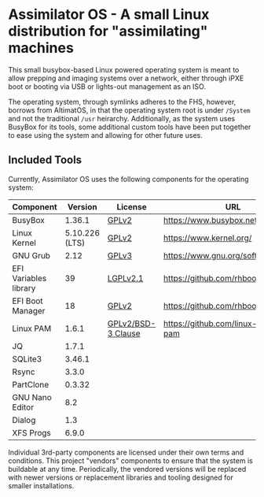 # Assimilator OS - A small Linux distribution for "assimilating" machines

This small busybox-based Linux powered operating system is meant to allow prepping and imaging systems over a network, either through iPXE boot or booting via USB or lights-out management as an ISO.

The operating system, through symlinks adheres to the FHS, however, borrows from AltimatOS, in that the operating system root is under `/System` and not the traditional `/usr` heirarchy. Additionally, as the system uses BusyBox for its tools, some additional custom tools have been put together to ease using the system and allowing for other future uses.

## Included Tools

Currently, Assimilator OS uses the following components for the operating system:

| Component | Version | License | URL |
| --- | --- | --- | --- |
| BusyBox | 1.36.1 | [GPLv2](3rdparty/busybox-1.36.1/LICENSE) | https://www.busybox.net/ |
| Linux Kernel | 5.10.226 (LTS) | [GPLv2](3rdparty/linux-5.10.226/COPYING) | https://www.kernel.org/ |
| GNU Grub | 2.12 | [GPLv3](3rdparty/grub-2.12) | https://www.gnu.org/software/grub/ |
| EFI Variables library | 39 | [LGPLv2.1](3rdparty/efivar-39/COPYING) | https://github.com/rhboot/efivar |
| EFI Boot Manager | 18 | [GPLv2](3rdparty/efibootmgr-18/COPYING) | https://github.com/rhboot/efibootmgr |
| Linux PAM | 1.6.1 | [GPLv2/BSD-3 Clause](3rdparty/Linux-PAM-1.6.1/COPYING) | https://github.com/linux-pam/linux-pam |
| JQ | 1.7.1 | | |
| SQLite3 | 3.46.1 | | |
| Rsync | 3.3.0 | | |
| PartClone | 0.3.32 | | |
| GNU Nano Editor | 8.2 | | |
| Dialog | 1.3 | | |
| XFS Progs | 6.9.0 | | |

Individual 3rd-party components are licensed under their own terms and conditions. This project "vendors" components to ensure that the system is buildable at any time. Periodically, the vendored versions will be replaced with newer versions or replacement libraries and tooling designed for smaller installations.
